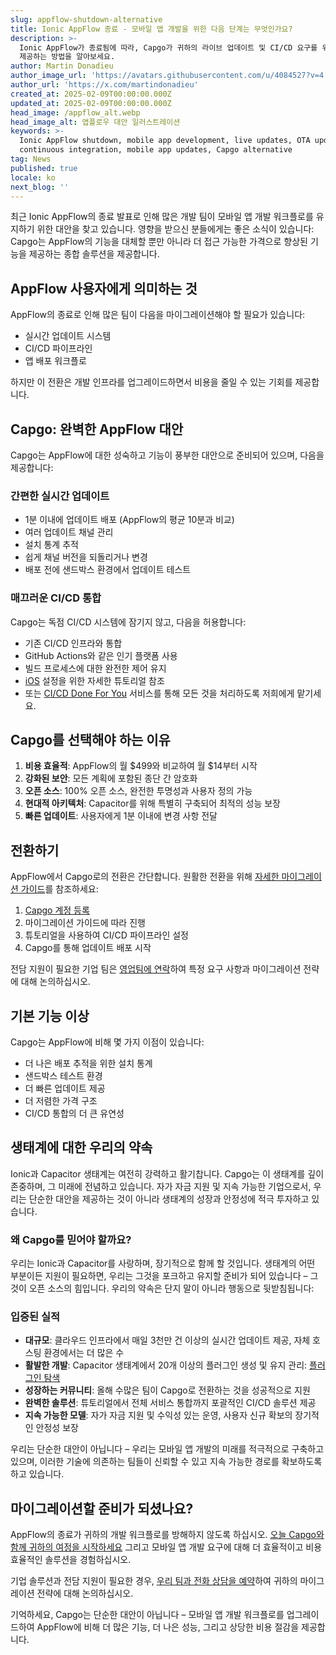 ```yaml
---
slug: appflow-shutdown-alternative
title: Ionic AppFlow 종료 - 모바일 앱 개발을 위한 다음 단계는 무엇인가요?
description: >-
  Ionic AppFlow가 종료됨에 따라, Capgo가 귀하의 라이브 업데이트 및 CI/CD 요구를 위해 비용의 일부로 원활한 전환을
  제공하는 방법을 알아보세요.
author: Martin Donadieu
author_image_url: 'https://avatars.githubusercontent.com/u/4084527?v=4'
author_url: 'https://x.com/martindonadieu'
created_at: 2025-02-09T00:00:00.000Z
updated_at: 2025-02-09T00:00:00.000Z
head_image: /appflow_alt.webp
head_image_alt: 앱플로우 대안 일러스트레이션
keywords: >-
  Ionic AppFlow shutdown, mobile app development, live updates, OTA updates,
  continuous integration, mobile app updates, Capgo alternative
tag: News
published: true
locale: ko
next_blog: ''
---
```

최근 Ionic AppFlow의 종료 발표로 인해 많은 개발 팀이 모바일 앱 개발 워크플로를 유지하기 위한 대안을 찾고 있습니다. 영향을 받으신 분들에게는 좋은 소식이 있습니다: Capgo는 AppFlow의 기능을 대체할 뿐만 아니라 더 접근 가능한 가격으로 향상된 기능을 제공하는 종합 솔루션을 제공합니다.

## AppFlow 사용자에게 의미하는 것

AppFlow의 종료로 인해 많은 팀이 다음을 마이그레이션해야 할 필요가 있습니다:
- 실시간 업데이트 시스템
- CI/CD 파이프라인
- 앱 배포 워크플로

하지만 이 전환은 개발 인프라를 업그레이드하면서 비용을 줄일 수 있는 기회를 제공합니다.

## Capgo: 완벽한 AppFlow 대안

Capgo는 AppFlow에 대한 성숙하고 기능이 풍부한 대안으로 준비되어 있으며, 다음을 제공합니다:

### 간편한 실시간 업데이트
- 1분 이내에 업데이트 배포 (AppFlow의 평균 10분과 비교)
- 여러 업데이트 채널 관리
- 설치 통계 추적
- 쉽게 채널 버전을 되돌리거나 변경
- 배포 전에 샌드박스 환경에서 업데이트 테스트

### 매끄러운 CI/CD 통합
Capgo는 독점 CI/CD 시스템에 잠기지 않고, 다음을 허용합니다:
- 기존 CI/CD 인프라와 통합
- GitHub Actions와 같은 인기 플랫폼 사용
- 빌드 프로세스에 대한 완전한 제어 유지
- [iOS](https://capgo.app/blog/automatic-capacitor-ios-build-github-action/) 설정을 위한 자세한 튜토리얼 참조
- 또는 [CI/CD Done For You](https://cal.com/martindonadieu/mobile-ci-cd-done-for-you) 서비스를 통해 모든 것을 처리하도록 저희에게 맡기세요.

## Capgo를 선택해야 하는 이유

1. **비용 효율적**: AppFlow의 월 $499와 비교하여 월 $14부터 시작
2. **강화된 보안**: 모든 계획에 포함된 종단 간 암호화
3. **오픈 소스**: 100% 오픈 소스, 완전한 투명성과 사용자 정의 가능
4. **현대적 아키텍처**: Capacitor를 위해 특별히 구축되어 최적의 성능 보장
5. **빠른 업데이트**: 사용자에게 1분 이내에 변경 사항 전달

## 전환하기

AppFlow에서 Capgo로의 전환은 간단합니다. 원활한 전환을 위해 [자세한 마이그레이션 가이드](/docs/upgrade/from-appflow-to-capgo)를 참조하세요:

1. [Capgo 계정 등록](/register/)
2. 마이그레이션 가이드에 따라 진행
3. 튜토리얼을 사용하여 CI/CD 파이프라인 설정
4. Capgo를 통해 업데이트 배포 시작

전담 지원이 필요한 기업 팀은 [영업팀에 연락](https://cal.com/martindonadieu/capgo-enterprise-inquiry)하여 특정 요구 사항과 마이그레이션 전략에 대해 논의하십시오.

## 기본 기능 이상

Capgo는 AppFlow에 비해 몇 가지 이점이 있습니다:
- 더 나은 배포 추적을 위한 설치 통계
- 샌드박스 테스트 환경
- 더 빠른 업데이트 제공
- 더 저렴한 가격 구조
- CI/CD 통합의 더 큰 유연성

## 생태계에 대한 우리의 약속

Ionic과 Capacitor 생태계는 여전히 강력하고 활기찹니다. Capgo는 이 생태계를 깊이 존중하며, 그 미래에 전념하고 있습니다. 자가 자금 지원 및 지속 가능한 기업으로서, 우리는 단순한 대안을 제공하는 것이 아니라 생태계의 성장과 안정성에 적극 투자하고 있습니다.

### 왜 Capgo를 믿어야 할까요?
우리는 Ionic과 Capacitor를 사랑하며, 장기적으로 함께 할 것입니다. 생태계의 어떤 부분이든 지원이 필요하면, 우리는 그것을 포크하고 유지할 준비가 되어 있습니다 – 그것이 오픈 소스의 힘입니다. 우리의 약속은 단지 말이 아니라 행동으로 뒷받침됩니다:

### 입증된 실적
- **대규모**: 클라우드 인프라에서 매일 3천만 건 이상의 실시간 업데이트 제공, 자체 호스팅 환경에서는 더 많은 수
- **활발한 개발**: Capacitor 생태계에서 20개 이상의 플러그인 생성 및 유지 관리: [플러그인 탐색](https://github.com/cap-go/)
- **성장하는 커뮤니티**: 올해 수많은 팀이 Capgo로 전환하는 것을 성공적으로 지원
- **완벽한 솔루션**: 튜토리얼에서 전체 서비스 통합까지 포괄적인 CI/CD 솔루션 제공
- **지속 가능한 모델**: 자가 자금 지원 및 수익성 있는 운영, 사용자 신규 확보의 장기적인 안정성 보장

우리는 단순한 대안이 아닙니다 – 우리는 모바일 앱 개발의 미래를 적극적으로 구축하고 있으며, 이러한 기술에 의존하는 팀들이 신뢰할 수 있고 지속 가능한 경로를 확보하도록 하고 있습니다.

## 마이그레이션할 준비가 되셨나요?

AppFlow의 종료가 귀하의 개발 워크플로를 방해하지 않도록 하십시오. [오늘 Capgo와 함께 귀하의 여정을 시작하세요](/register/) 그리고 모바일 앱 개발 요구에 대해 더 효율적이고 비용 효율적인 솔루션을 경험하십시오.

기업 솔루션과 전담 지원이 필요한 경우, [우리 팀과 전화 상담을 예약](https://cal.com/martindonadieu/capgo-enterprise-inquiry)하여 귀하의 마이그레이션 전략에 대해 논의하십시오.

기억하세요, Capgo는 단순한 대안이 아닙니다 – 모바일 앱 개발 워크플로를 업그레이드하여 AppFlow에 비해 더 많은 기능, 더 나은 성능, 그리고 상당한 비용 절감을 제공합니다.
